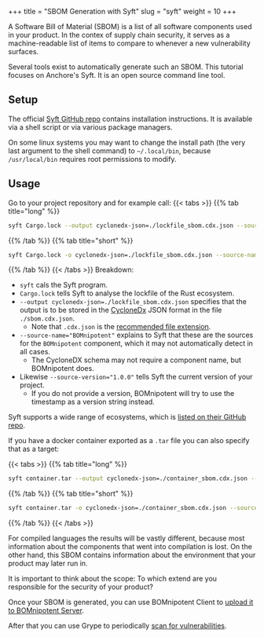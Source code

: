 +++
title = "SBOM Generation with Syft"
slug = "syft"
weight = 10
+++

A Software Bill of Material (SBOM) is a list of all software components used in your product. In the contex of supply chain security, it serves as a machine-readable list of items to compare to whenever a new vulnerability surfaces.

Several tools exist to automatically generate such an SBOM. This tutorial focuses on Anchore's Syft. It is an open source command line tool.

## Setup

The official [Syft GitHub repo](https://github.com/anchore/syft?tab=readme-ov-file#installation) contains installation instructions. It is available via a shell script or via various package managers.

On some linux systems you may want to change the install path (the very last argument to the shell command) to `~/.local/bin`, because `/usr/local/bin` requires root permissions to modify.

## Usage

Go to your project repository and for example call:
{{< tabs >}}
{{% tab title="long" %}}
```bash
syft Cargo.lock --output cyclonedx-json=./lockfile_sbom.cdx.json --source-name="BOMnipotent" --source-version="1.0.0"
```
{{% /tab %}}
{{% tab title="short" %}}
```bash
syft Cargo.lock -o cyclonedx-json=./lockfile_sbom.cdx.json --source-name="BOMnipotent" --source-version="1.0.0"
```
{{% /tab %}}
{{< /tabs >}}
Breakdown:
- `syft` cals the Syft program.
- `Cargo.lock` tells Syft to analyse the lockfile of the Rust ecosystem.
- `--output cyclonedx-json=./lockfile_sbom.cdx.json` specifies that the output is to be stored in the [CycloneDx](https://cyclonedx.org/) JSON format  in the file `./sbom.cdx.json`.
  - Note that `.cdx.json` is the [recommended file extension](https://cyclonedx.org/specification/overview/#recognized-file-patterns).
- `--source-name="BOMnipotent"` explains to Syft that these are the sources for the `BOMnipotent` component, which it may not automatically detect in all cases.
  - The CycloneDX schema may not require a component name, but BOMnipotent does.
- Likewise `--source-version="1.0.0"` tells Syft the current version of your project.
  - If you do not provide a version, BOMnipotent will try to use the timestamp as a version string instead.

Syft supports a wide range of ecosystems, which is [listed on their GitHub repo](https://github.com/anchore/syft?tab=readme-ov-file#supported-ecosystems).

If you have a docker container exported as a `.tar` file you can also specify that as a target:

{{< tabs >}}
{{% tab title="long" %}}
```bash
syft container.tar --output cyclonedx-json=./container_sbom.cdx.json --source-name="BOMnipotent Container" --source-version=1.2.3
```
{{% /tab %}}
{{% tab title="short" %}}
```bash
syft container.tar -o cyclonedx-json=./container_sbom.cdx.json --source-name="BOMnipotent Container" --source-version=1.2.3
```
{{% /tab %}}
{{< /tabs >}}


For compiled languages the results will be vastly different, because most information about the components that went into compilation is lost. On the other hand, this SBOM contains information about the environment that your product may later run in.

It is important to think about the scope: To which extend are you responsible for the security of your product?

Once your SBOM is generated, you can use BOMnipotent Client to [upload it to BOMnipotent Server](//client/system-manager/doc-management/uploading-boms/).

After that you can use Grype to periodically [scan for vulnerabilities](/integration/grype).
